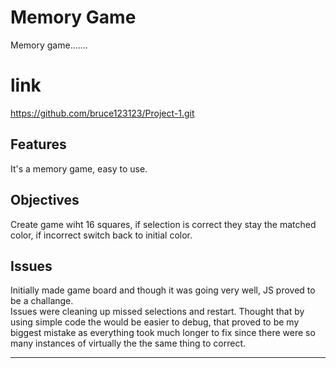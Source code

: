 Memory Game
========

Memory game.......

link
========

https://github.com/bruce123123/Project-1.git


Features
--------

It's a memory game, easy to use.  



Objectives
--------

Create game wiht 16 squares, if selection is correct they stay the matched color, if incorrect
switch back to initial color.


Issues
--------

Initially made game board and though it was going very well, JS proved to be a challange.  
Issues were cleaning up missed selections and restart.
Thought that by using simple code the would be easier to debug, that proved to be my biggest
mistake as everything took much longer to fix since there were so many instances of virtually the 
the same thing to correct.






--------



